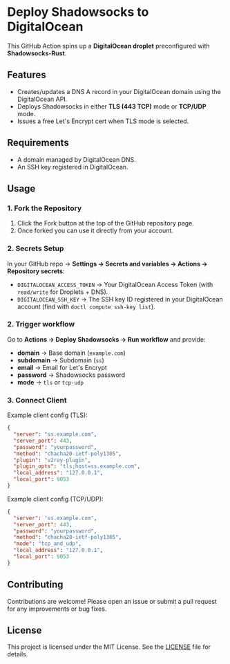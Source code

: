 # Deploy Shadowsocks to DigitalOcean

This GitHub Action spins up a **DigitalOcean droplet** preconfigured with **Shadowsocks-Rust**.  

## Features

- Creates/updates a DNS A record in your DigitalOcean domain using the DigitalOcean API.
- Deploys Shadowsocks in either **TLS (443 TCP)** mode or **TCP/UDP** mode.
- Issues a free Let's Encrypt cert when TLS mode is selected.

## Requirements

- A domain managed by DigitalOcean DNS.
- An SSH key registered in DigitalOcean.

## Usage

### 1. Fork the Repository

1. Click the Fork button at the top of the GitHub repository page.
2. Once forked you can use it directly from your account.

### 2. Secrets Setup

In your GitHub repo → **Settings → Secrets and variables → Actions → Repository secrets**:
- `DIGITALOCEAN_ACCESS_TOKEN` → Your DigitalOcean Access Token (with `read/write` for Droplets + DNS).
- `DIGITALOCEAN_SSH_KEY` → The SSH key ID registered in your DigitalOcean account (find with `doctl compute ssh-key list`).

### 2. Trigger workflow

Go to **Actions → Deploy Shadowsocks → Run workflow** and provide:

- **domain** → Base domain (`example.com`)
- **subdomain** → Subdomain (`ss`)
- **email** → Email for Let's Encrypt
- **password** → Shadowsocks password
- **mode** → `tls` or `tcp-udp`

### 3. Connect Client

Example client config (TLS):

```json
{
  "server": "ss.example.com",
  "server_port": 443,
  "password": "yourpassword",
  "method": "chacha20-ietf-poly1305",
  "plugin": "v2ray-plugin",
  "plugin_opts": "tls;host=ss.example.com",
  "local_address": "127.0.0.1",
  "local_port": 9053
}
```

Example client config (TCP/UDP):

```json
{
  "server": "ss.example.com",
  "server_port": 443,
  "password": "yourpassword",
  "method": "chacha20-ietf-poly1305",
  "mode": "tcp_and_udp",
  "local_address": "127.0.0.1",
  "local_port": 9053
}
```

## Contributing

Contributions are welcome! Please open an issue or submit a pull request for any improvements or bug fixes.

## License

This project is licensed under the MIT License. See the [LICENSE](./LICENSE) file for details.